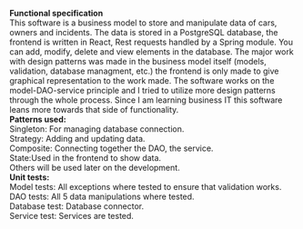 **Functional specification**<br>
This software is a business model to 
store and manipulate data of cars, owners and incidents. 
The data is stored in a PostgreSQL database, the frontend is written in 
React, Rest requests handled by a Spring module. You can add, modify, delete and view 
elements in the database. The major work with design patterns was made in the business 
model itself (models, validation, database managment, etc.) the frontend is only made to give graphical 
representation to the work made. 
The software works on the model-DAO-service principle and I tried to utilize more design patterns through the whole process. 
Since I am learning business IT this software leans more towards that side of functionality.<br>
**Patterns used:**<br>
Singleton: For managing database connection.<br>
Strategy: Adding and updating data.<br>
Composite: Connecting together the DAO, the service.<br>
State:Used in the frontend to show data.<br>
Others will be used later on the development.<br>
**Unit tests:**<br>
Model tests: All exceptions where tested to ensure that validation works.<br>
DAO tests: All 5 data manipulations where tested.<br>
Database test: Database connector.<br>
Service test: Services are tested.
